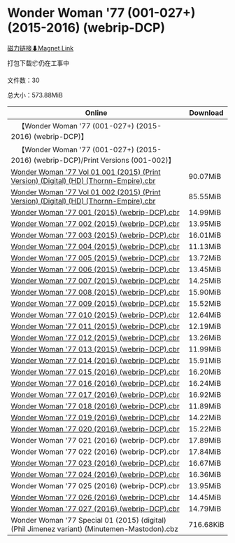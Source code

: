 # Wonder Woman '77 (001-027+) (2015-2016) (webrip-DCP)

[磁力链接⬇Magnet Link](magnet:?xt=urn:btih:29865d902c2389c9439ea6ab02de315c0ae3cec6&dn=Wonder%20Woman%20%2777%20%28001-027%2B%29%20%282015-2016%29%20%28webrip-DCP%29)

打包下载📦仍在工事中

文件数：30

总大小：573.88MiB

Online | Download
--- | ---
&emsp;【Wonder Woman '77 (001-027+) (2015-2016) (webrip-DCP)】 | 
&emsp;【Wonder Woman '77 (001-027+) (2015-2016) (webrip-DCP)/Print Versions (001-002)】 | 
[Wonder Woman '77 Vol 01 001 (2015) (Print Version) (Digital) (HD) (Thornn-Empire).cbr](https://github.com/alicewish/markdown/blob/master/comic/Wonder-Woman-77-Vol-01-001-2015-Print-Version-Digital-HD-Thornn-Empire-cbr.md) | 90.07MiB
[Wonder Woman '77 Vol 01 002 (2015) (Print Version) (Digital) (HD) (Thornn-Empire).cbr](https://github.com/alicewish/markdown/blob/master/comic/Wonder-Woman-77-Vol-01-002-2015-Print-Version-Digital-HD-Thornn-Empire-cbr.md) | 85.55MiB
[Wonder Woman '77 001 (2015) (webrip-DCP).cbr](https://github.com/alicewish/markdown/blob/master/comic/Wonder-Woman-77-001-2015-webrip-DCP-cbr.md) | 14.99MiB
[Wonder Woman '77 002 (2015) (webrip-DCP).cbr](https://github.com/alicewish/markdown/blob/master/comic/Wonder-Woman-77-002-2015-webrip-DCP-cbr.md) | 13.95MiB
[Wonder Woman '77 003 (2015) (webrip-DCP).cbr](https://github.com/alicewish/markdown/blob/master/comic/Wonder-Woman-77-003-2015-webrip-DCP-cbr.md) | 16.01MiB
[Wonder Woman '77 004 (2015) (webrip-DCP).cbr](https://github.com/alicewish/markdown/blob/master/comic/Wonder-Woman-77-004-2015-webrip-DCP-cbr.md) | 11.13MiB
[Wonder Woman '77 005 (2015) (webrip-DCP).cbr](https://github.com/alicewish/markdown/blob/master/comic/Wonder-Woman-77-005-2015-webrip-DCP-cbr.md) | 13.72MiB
[Wonder Woman '77 006 (2015) (webrip-DCP).cbr](https://github.com/alicewish/markdown/blob/master/comic/Wonder-Woman-77-006-2015-webrip-DCP-cbr.md) | 13.45MiB
[Wonder Woman '77 007 (2015) (webrip-DCP).cbr](https://github.com/alicewish/markdown/blob/master/comic/Wonder-Woman-77-007-2015-webrip-DCP-cbr.md) | 14.25MiB
[Wonder Woman '77 008 (2015) (webrip-DCP).cbr](https://github.com/alicewish/markdown/blob/master/comic/Wonder-Woman-77-008-2015-webrip-DCP-cbr.md) | 15.90MiB
[Wonder Woman '77 009 (2015) (webrip-DCP).cbr](https://github.com/alicewish/markdown/blob/master/comic/Wonder-Woman-77-009-2015-webrip-DCP-cbr.md) | 15.52MiB
[Wonder Woman '77 010 (2015) (webrip-DCP).cbr](https://github.com/alicewish/markdown/blob/master/comic/Wonder-Woman-77-010-2015-webrip-DCP-cbr.md) | 12.64MiB
[Wonder Woman '77 011 (2015) (webrip-DCP).cbr](https://github.com/alicewish/markdown/blob/master/comic/Wonder-Woman-77-011-2015-webrip-DCP-cbr.md) | 12.19MiB
[Wonder Woman '77 012 (2015) (webrip-DCP).cbr](https://github.com/alicewish/markdown/blob/master/comic/Wonder-Woman-77-012-2015-webrip-DCP-cbr.md) | 13.26MiB
[Wonder Woman '77 013 (2015) (webrip-DCP).cbr](https://github.com/alicewish/markdown/blob/master/comic/Wonder-Woman-77-013-2015-webrip-DCP-cbr.md) | 11.99MiB
[Wonder Woman '77 014 (2016) (webrip-DCP).cbr](https://github.com/alicewish/markdown/blob/master/comic/Wonder-Woman-77-014-2016-webrip-DCP-cbr.md) | 15.91MiB
[Wonder Woman '77 015 (2016) (webrip-DCP).cbr](https://github.com/alicewish/markdown/blob/master/comic/Wonder-Woman-77-015-2016-webrip-DCP-cbr.md) | 16.20MiB
[Wonder Woman '77 016 (2016) (webrip-DCP).cbr](https://github.com/alicewish/markdown/blob/master/comic/Wonder-Woman-77-016-2016-webrip-DCP-cbr.md) | 16.24MiB
[Wonder Woman '77 017 (2016) (webrip-DCP).cbr](https://github.com/alicewish/markdown/blob/master/comic/Wonder-Woman-77-017-2016-webrip-DCP-cbr.md) | 16.92MiB
[Wonder Woman '77 018 (2016) (webrip-DCP).cbr](https://github.com/alicewish/markdown/blob/master/comic/Wonder-Woman-77-018-2016-webrip-DCP-cbr.md) | 11.89MiB
[Wonder Woman '77 019 (2016) (webrip-DCP).cbr](https://github.com/alicewish/markdown/blob/master/comic/Wonder-Woman-77-019-2016-webrip-DCP-cbr.md) | 14.22MiB
[Wonder Woman '77 020 (2016) (webrip-DCP).cbr](https://github.com/alicewish/markdown/blob/master/comic/Wonder-Woman-77-020-2016-webrip-DCP-cbr.md) | 15.22MiB
Wonder Woman '77 021 (2016) (webrip-DCP).cbr | 17.89MiB
Wonder Woman '77 022 (2016) (webrip-DCP).cbr | 17.84MiB
[Wonder Woman '77 023 (2016) (webrip-DCP).cbr](https://github.com/alicewish/markdown/blob/master/comic/Wonder-Woman-77-023-2016-webrip-DCP-cbr.md) | 16.67MiB
[Wonder Woman '77 024 (2016) (webrip-DCP).cbr](https://github.com/alicewish/markdown/blob/master/comic/Wonder-Woman-77-024-2016-webrip-DCP-cbr.md) | 16.36MiB
Wonder Woman '77 025 (2016) (webrip-DCP).cbr | 13.95MiB
[Wonder Woman '77 026 (2016) (webrip-DCP).cbr](https://github.com/alicewish/markdown/blob/master/comic/Wonder-Woman-77-026-2016-webrip-DCP-cbr.md) | 14.45MiB
[Wonder Woman '77 027 (2016) (webrip-DCP).cbr](https://github.com/alicewish/markdown/blob/master/comic/Wonder-Woman-77-027-2016-webrip-DCP-cbr.md) | 14.79MiB
Wonder Woman '77 Special 01 (2015) (digital) (Phil Jimenez variant) (Minutemen-Mastodon).cbz | 716.68KiB